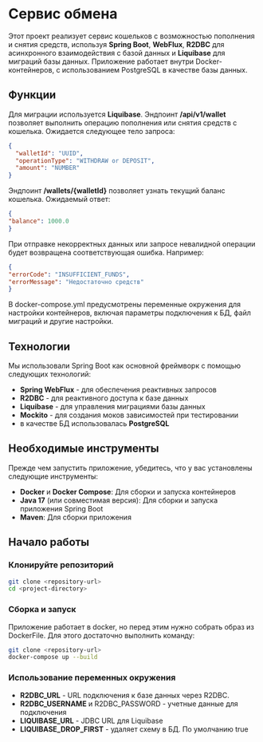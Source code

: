 # Сервис обмена

Этот проект реализует сервис кошельков с возможностью пополнения и снятия средств, используя **Spring Boot**, **WebFlux**,
**R2DBC** для асинхронного взаимодействия с базой данных и **Liquibase** для миграций базы данных. Приложение
работает внутри Docker-контейнеров, с использованием PostgreSQL в качестве базы данных.

## Функции

Для миграции используется **Liquibase**.
Эндпоинт **/api/v1/wallet** позволяет выполнить операцию пополнения или снятия средств с кошелька. Ожидается следующее
тело запроса:
```json
{
  "walletId": "UUID",
  "operationType": "WITHDRAW or DEPOSIT",
  "amount": "NUMBER"
}
```

Эндпоинт **/wallets/{walletId}** позволяет узнать текущий баланс кошелька. Ожидаемый ответ:

```json
{
"balance": 1000.0
}
```

При отправке некорректных данных или запросе невалидной операции будет возвращена соответствующая ошибка. Например:

```json
{
"errorCode": "INSUFFICIENT_FUNDS",
"errorMessage": "Недостаточно средств"
}
```

В docker-compose.yml предусмотрены переменные окружения для настройки контейнеров, включая параметры подключения к БД,
файл миграций и другие настройки.

## Технологии

Мы использовали Spring Boot как основной фреймворк с помощью следующих технологий:

- **Spring WebFlux** - для обеспечения реактивных запросов
- **R2DBC** - для реактивного доступа к базе данных
- **Liquibase** - для управления миграциями базы данных
- **Mockito** - для создания моков зависимостей при тестировании
- в качестве БД использовалась **PostgreSQL**

## Необходимые инструменты

Прежде чем запустить приложение, убедитесь, что у вас установлены следующие инструменты:

- **Docker** и **Docker Compose**: Для сборки и запуска контейнеров
- **Java 17** (или совместимая версия): Для сборки и запуска приложения Spring Boot
- **Maven**: Для сборки приложения

## Начало работы

### Клонируйте репозиторий

```bash
git clone <repository-url>
cd <project-directory>
```

### Сборка и запуск

Приложение работает в docker, но перед этим нужно собрать образ из DockerFile. Для этого достаточно выполнить команду:

```bash
git clone <repository-url>
docker-compose up --build
```

### Использование переменных окружения

- **R2DBC_URL** - URL подключения к базе данных через R2DBC.
- **R2DBC_USERNAME** и R2DBC_PASSWORD - учетные данные для подключения
- **LIQUIBASE_URL** - JDBC URL для Liquibase
- **LIQUIBASE_DROP_FIRST** - удаляет схему в БД. По умолчанию true